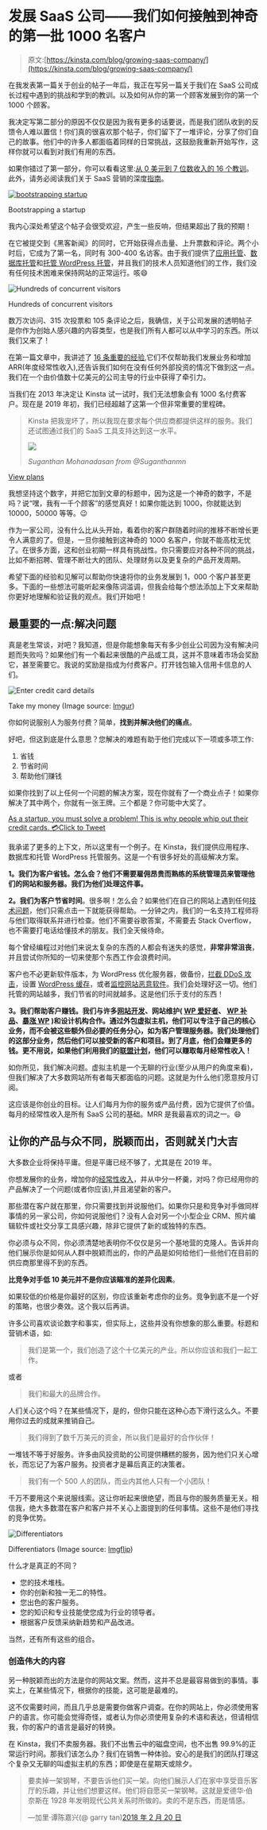 # 发展 SaaS 公司——我们如何接触到神奇的第一批 1000 名客户

> 原文:[https://kinsta.com/blog/growing-saas-company/](https://kinsta.com/blog/growing-saas-company/)

在我发表第一篇关于创业的帖子一年后，我正在写另一篇关于我们在 SaaS 公司成长过程中遇到的挑战和学到的教训。以及如何从你的第一个顾客发展到你的第一个 1000 个顾客。

我决定写第二部分的原因不仅仅是因为我有更多的话要说，而是我们团队收到的反馈令人难以置信！你们真的很喜欢那个帖子，你们留下了一堆评论，分享了你们自己的故事。他们中的许多人都面临着同样的日常挑战，这鼓励我重新开始写作，这样你就可以看到对我们有用的东西。

如果你错过了第一部分，你可以看看这里:[从 0 美元到 7 位数收入的 16 个教训](https://kinsta.com/blog/bootstrapping-startup/)。此外，请务必阅读我们关于 SaaS 营销的深度[指南](https://kinsta.com/blog/saas-marketing/)。

[![bootstrapping startup](img/e7f71176587008e938f2a707fff6254a.png)](https://kinsta.com/blog/bootstrapping-startup/)

Bootstrapping a startup



我内心深处希望这个帖子会很受欢迎，产生一些反响，但结果超出了我的预期！

在它被提交到《黑客新闻》的同时，它开始获得点击量、上升票数和评论。两个小时后，它成为了第一名，同时有 300-400 名访客。由于我们提供了[应用托管](https://kinsta.com/application-hosting/)、[数据库托管](https://kinsta.com/database-hosting/)和[托管 WordPress 托管](https://kinsta.com/wordpress-hosting/)，并且我们的技术人员知道他们的工作，我们没有任何技术困难来保持网站的正常运行。咳😄

![Hundreds of concurrent visitors](img/45f6cb730e451c232596895cb8366b47.png)

Hundreds of concurrent visitors



数万次访问、315 次投票和 105 条评论之后，我确信，关于公司发展的透明帖子是你作为创始人感兴趣的内容类型，也是我们所有人都可以从中学习的东西。所以我们又来了！

在第一篇文章中，我讲述了 [16 条重要的经验](https://kinsta.com/blog/bootstrapping-startup/),它们不仅帮助我们发展业务和增加 ARR(年度经常性收入),还告诉我们如何在没有任何外部投资的情况下做到这一点。我们在一个由价值数十亿美元的公司主导的行业中获得了牵引力。

当我们在 2013 年决定让 Kinsta 试一试时，我们无法想象会有 1000 名付费客户。现在是 2019 年初，我们已经超越了这第一个但非常重要的里程碑。





> Kinsta 把我宠坏了，所以我现在要求每个供应商都提供这样的服务。我们还试图通过我们的 SaaS 工具支持达到这一水平。
> 
> <footer class="wp-block-kinsta-client-quote__footer">
> 
> ![](img/60f15faa5735bd2437bf9dada5ee9192.png)
> 
> <cite class="wp-block-kinsta-client-quote__cite">Suganthan Mohanadasan from @Suganthanmn</cite></footer>

[View plans](https://kinsta.com/plans/)

我想坚持这个数字，并把它加到文章的标题中，因为这是一个神奇的数字，不是吗？说“嘿，我有一千个顾客”的感觉真好！如果你能达到 1000，你就能达到 10000，50000 等等。😉

作为一家公司，没有什么比从头开始，看着你的客户群随着时间的推移不断增长更令人满意的了。但是，一旦你接触到这神奇的 1000 名客户，你就不能高枕无忧了。在很多方面，这和创业初期一样具有挑战性。你只需要应对各种不同的挑战，比如不断招聘、管理不断壮大的团队、处理财务以及更复杂的产品开发周期。

希望下面的经验和见解可以帮助你快速将你的业务发展到 1，000 个客户甚至更多。下面的一些想法可能听起来像陈词滥调，但我会给每个想法添加上下文来帮助你更好地理解和验证我的观点。我们开始吧！

## 最重要的一点:解决问题

真是老生常谈，对吧？我知道，但是你能想象每天有多少创业公司因为没有解决问题而失败吗？如果他们有一个看起来很酷的产品或工具，这并不意味着市场会奖励它，甚至需要它。我说的奖励是指成为付费客户。打开钱包输入信用卡信息的人们。

![Enter credit card details](img/19b7ce1845263e1af63553b66238f984.png)

Take my money (Image source: [Imgur](https://imgur.com/gallery/eFfmdb3))



你如何说服别人为服务付费？简单，**找到并解决他们的痛点**。

好吧，但这到底是什么意思？您解决的难题有助于他们完成以下一项或多项工作:

1.  省钱
2.  节省时间
3.  帮助他们赚钱

如果你找到了以上任何一个问题的解决方案，现在你就有了一个商业点子！如果你解决了其中两个，你就有一张王牌。三个都是？你可能中大奖了。

[As a startup, you must solve a problem! This is why people whip out their credit cards. 💳Click to Tweet](https://twitter.com/intent/tweet?url=https%3A%2F%2Fkinsta.com%2Fblog%2Fgrowing-saas-company%2F&via=kinsta&text=As+a+startup%2C+you+must+solve+a+problem%21+This+is+why+people+whip+out+their+credit+cards.+%F0%9F%92%B3&hashtags=startups%2CSaaS)

我承诺了更多的上下文，所以这里有一个例子。在 Kinsta，我们提供应用程序、数据库和托管 WordPress 托管服务。这是一个有很多好处的高级解决方案。

**1。我们为客户省钱。怎么会？他们不需要雇佣昂贵而熟练的系统管理员来管理他们的网站和服务器。我们为他们处理这件事。**

**2。我们为客户节省时间**。很多啊！怎么会？如果他们在自己的网站上遇到任何[技术问题](https://kinsta.com/knowledgebase/the-site-is-experiencing-technical-difficulties/)，他们只需点击一下就能获得帮助。一分钟之内，我们的一名支持工程师将与他们取得联系并进行检查。他们不需要谷歌答案，不需要去 Stack Overflow，也不需要打电话给懂技术的朋友。我们全天候待命。

每个曾经编程过对他们来说太复杂的东西的人都会有迷失的感觉，**非常非常沮丧**，并且尝试你所知的一切来使那个东西工作会浪费时间。

客户也不必更新软件版本，为 WordPress 优化服务器，做备份，[拦截 DDoS 攻击](https://kinsta.com/blog/what-is-a-ddos-attack/)，设置 [WordPress 缓存](https://kinsta.com/blog/wordpress-cache/)，或者[监控网站恶意软件](https://kinsta.com/secure-wordpress-hosting/)。我们会处理好这一切。他们托管的网站越多，我们节省的时间就越多。这是他们乐于支付的东西！

**3。我们帮助客户赚钱。我们与许多[网站开发](https://kinsta.com/partners/codeable/)、网站维护( [WP 爱好者](https://kinsta.com/agency-directory/wp-buffs/)、 [WP 补品](https://kinsta.com/agency-directory/wp-tonic/)、[暴涨 WP](https://kinsta.com/agency-directory/skyrocketwp/) )和设计机构合作。通过外包虚拟主机，他们可以专注于自己的核心业务，而不会被这些额外但必要的任务分心，如为客户管理服务器。我们处理他们的这部分业务，然后他们可以接受新的客户和项目。到了月底，他们会赚更多的钱。更不用说，如果他们利用我们的[联盟计划](https://kinsta.com/affiliates/)，他们可以赚取每月经常性收入！**

如你所见，我们解决问题。虚拟主机是一个无聊的行业(至少从用户的角度来看)，但我们解决了大多数网站所有者每天都面临的问题。这就是为什么他们愿意按月订阅。

这应该是你创业的目标。让人们每月为你的服务或产品付费，因为它提供了价值。每月的经常性收入是所有 SaaS 公司的基础。MRR 是我最喜欢的词之一。😄

## 让你的产品与众不同，脱颖而出，否则就关门大吉

大多数企业将保持平庸。但是平庸已经不够了，尤其是在 2019 年。

你想发展你的业务，增加你的[经常性收入](https://kinsta.com/blog/recurring-revenue-model/)，并从中分一杯羹，对吗？你已经用你的产品解决了一个问题(或者你应该),并且渴望新的客户。

那些潜在客户就在那里，你只需要找到并说服他们。如果你只是和竞争对手做同样事情的另一家公司，你如何说服他们？没有人会对另一个小型企业 CRM、照片编辑软件或社交分享工具感兴趣，除非它提供了新的或独特的东西。

你必须与众不同，你必须清楚地表明你不仅仅是另一个基地营的克隆人。告诉并向他们展示你是如何从人群中脱颖而出的，你的产品是如何给他们一些他们在目前的供应商那里得不到的东西。

**比竞争对手低 10 美元并不是你应该瞄准的差异化因素**。

如果较低的价格是你最好的区别，你应该重新考虑你的业务。竞争到底不是一个好的策略，也很少奏效。这个我以后再讲。

许多公司喜欢谈论数字和事实，但实际上，这些并没有你想象的那么重要。标题和营销术语，如:

> 我们是第一个，我们创造了这个十亿美元的产业。所以你应该和我们一起工作。

或者

> 我们和最大的品牌合作。

人们关心这个吗？在某些情况下，是的，但你只能在这种心态下滑行这么久。不要用你过去的成就来推销自己。

> 我们得到了数千万美元的资金，所以我们是最好的合作伙伴！

一堆钱不等于好服务。许多由风投资助的公司提供糟糕的服务，因为他们只关心增长，而忘记了为客户服务。投资者才是幕后真正的决策者。

> 我们有一个 500 人的团队，而业内其他人只有一个小团队！

千万不要用这个来说服线索。这让你听起来很绝望，而且与你的服务质量无关。相信我，绝大多数潜在客户和客户并不关心上面提到的任何事情。这些不是他们寻找的竞争优势。

![Differentiators](img/cb2bdfb447096be7c19cec2692b4401e.png)

Differentiators (Image source: [Imgflip](https://imgflip.com/i/2qp1mc))



什么才是真正的不同？

*   您的技术堆栈。
*   你的创新和独一无二的特性。
*   您出色的客户服务。
*   您的知识和专业技能使您成为行业的领导者。
*   根据客户反馈采纳新趋势和产品改进。

当然，还有所有这些的组合。

### 创造伟大的内容

另一种脱颖而出的方法是你的网站文案。然而，这并不总是最容易做到的事情。事实上，在某些情况下，根据你的技能，这可能是最难的。

这不仅需要时间，而且几乎总是需要你做客户调查。在你的网站上，你必须使用客户的语言。你可能会觉得奇怪，或者认为你必须使用复杂的术语和表达，但请相信我，你的客户的语言是最好的转换。

在 Kinsta，我们不卖服务器。我们不出售云中的磁盘空间，也不出售 99.9%的正常运行时间。那我们该怎么办？我们在销售一种体验。安心的是我们的团队打理这个复杂又无聊的叫虚拟主机的东西；即使是在星期天或除夕。

> 要卖掉一架钢琴，不要告诉他们买一架。向他们展示人们在家中享受音乐客厅的乐趣，并让他们想要这样。他们将自愿买一架钢琴。这就是爱德华·伯奈斯在 1928 年发明现代公共关系时所做的。卖的不是东西，而是情感。
> 
> —加里·谭陈嘉兴(@ garry tan)[2018 年 2 月 20 日](https://twitter.com/garrytan/status/965803207002750976?ref_src=twsrc%5Etfw)